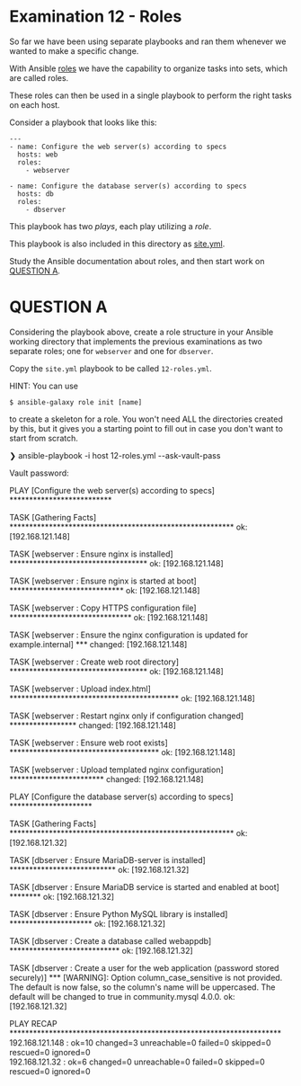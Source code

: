 # Examination 12 - Roles

So far we have been using separate playbooks and ran them whenever we wanted to make
a specific change.

With Ansible [roles](https://docs.ansible.com/ansible/latest/playbook_guide/playbooks_reuse_roles.html) we
have the capability to organize tasks into sets, which are called roles.

These roles can then be used in a single playbook to perform the right tasks on each host.

Consider a playbook that looks like this:

    ---
    - name: Configure the web server(s) according to specs
      hosts: web
      roles:
        - webserver

    - name: Configure the database server(s) according to specs
      hosts: db
      roles:
        - dbserver

This playbook has two _plays_, each play utilizing a _role_.

This playbook is also included in this directory as [site.yml](site.yml).

Study the Ansible documentation about roles, and then start work on [QUESTION A](#question-a).

# QUESTION A

Considering the playbook above, create a role structure in your Ansible working directory
that implements the previous examinations as two separate roles; one for `webserver`
and one for `dbserver`.

Copy the `site.yml` playbook to be called `12-roles.yml`.

HINT: You can use

    $ ansible-galaxy role init [name]

to create a skeleton for a role. You won't need ALL the directories created by this,
but it gives you a starting point to fill out in case you don't want to start from scratch.

❯ ansible-playbook -i host 12-roles.yml --ask-vault-pass

Vault password: 

PLAY [Configure the web server(s) according to specs] **************************

TASK [Gathering Facts] *********************************************************
ok: [192.168.121.148]

TASK [webserver : Ensure nginx is installed] ***********************************
ok: [192.168.121.148]

TASK [webserver : Ensure nginx is started at boot] *****************************
ok: [192.168.121.148]

TASK [webserver : Copy HTTPS configuration file] *******************************
ok: [192.168.121.148]

TASK [webserver : Ensure the nginx configuration is updated for example.internal] ***
changed: [192.168.121.148]

TASK [webserver : Create web root directory] ***********************************
ok: [192.168.121.148]

TASK [webserver : Upload index.html] *******************************************
ok: [192.168.121.148]

TASK [webserver : Restart nginx only if configuration changed] *****************
changed: [192.168.121.148]

TASK [webserver : Ensure web root exists] **************************************
ok: [192.168.121.148]

TASK [webserver : Upload templated nginx configuration] ************************
changed: [192.168.121.148]

PLAY [Configure the database server(s) according to specs] *********************

TASK [Gathering Facts] *********************************************************
ok: [192.168.121.32]

TASK [dbserver : Ensure MariaDB-server is installed] ***************************
ok: [192.168.121.32]

TASK [dbserver : Ensure MariaDB service is started and enabled at boot] ********
ok: [192.168.121.32]

TASK [dbserver : Ensure Python MySQL library is installed] *********************
ok: [192.168.121.32]

TASK [dbserver : Create a database called webappdb] ****************************
ok: [192.168.121.32]

TASK [dbserver : Create a user for the web application (password stored securely)] ***
[WARNING]: Option column_case_sensitive is not provided. The default is now
false, so the column's name will be uppercased. The default will be changed to
true in community.mysql 4.0.0.
ok: [192.168.121.32]

PLAY RECAP *********************************************************************
192.168.121.148            : ok=10   changed=3    unreachable=0    failed=0    skipped=0    rescued=0    ignored=0   
192.168.121.32             : ok=6    changed=0    unreachable=0    failed=0    skipped=0    rescued=0    ignored=0 
